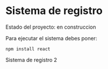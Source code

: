 <h1>Sistema de registro</h1>

Estado del proyecto: en construccion

Para ejecutar el sistema debes poner:

```npm install react```

Sistema de registro 2
